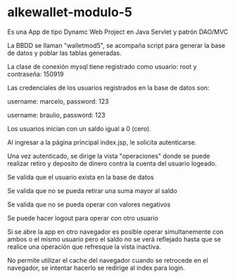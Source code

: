 # alkewallet-modulo-5

Es una App de tipo Dynamc Web Project en Java Servlet y patrón DAO/MVC

La BBDD se llaman "walletmod5", se acompaña script para generar la base de datos y poblar las tablas generadas. 

La clase de conexión mysql tiene registrado como usuario: root y contraseña: 150919

Las credenciales de los usuarios registrados en la base de datos son:

username: marcelo, password: 123

username: braulio, password: 123

Los usuarios inician con un saldo igual a 0 (cero).

Al ingresar a la página principal index.jsp, le solicita autenticarse.

Una vez autenticado, se dirige la vista "operaciones" donde se puede realizar retiro y deposito de dinero contra la cuenta del usuario logeado.

Se valida que el usuario exista en la base de datos

Se valida que no se pueda retirar una suma mayor al saldo

Se valida que no se pueda operar con valores negativos

Se puede hacer logout para operar con otro usuario

Si se abre la app en otro navegador es posible operar simultanemente con ambos o el mismo usuario pero el saldo no se verá reflejado hasta que se realice una operación que refresque la vista inactiva.

No permite utilizar el cache del navegador cuando se retrocede en el navegador, se intentar hacerlo se redirige al index para login.

